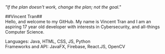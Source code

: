 <em>"If the plan doesn't work, change the plan; not the goal."</em>  
  
##Vincent Tran##  
Hello, and welcome to my GitHub. My name is Vincent Tran and I am an aspiring 17 year old developer with interests in Cybersecurity, and all-things Computer Science.  
  
Languages: Java, HTML, CSS, JS, Python  
Frameworks and API: JavaFX, Firebase, React.JS, OpenCV  
